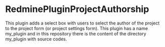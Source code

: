 # RedminePluginProjectAuthorship

This plugin adds a select box with users to select the author of the project to the project form (or project settings form). This plugin has a name my_plugin and in this repository there is the content of the directory my_plugin with source codes.
